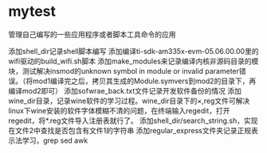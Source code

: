mytest
======

管理自己编写的一些应用程序或者脚本工具命令的应用

添加shell_dir记录shell脚本编写
添加编译ti-sdk-am335x-evm-05.06.00.00里的wifi驱动的build_wifi.sh脚本
添加make_modules来记录编译内核非源码目录的模块，测试解决insmod的unknown symbol in module or invalid parameter错误。（将mod1编译完之后，拷贝其生成的Module.symvers到mod2的目录下，再编译mod2即可）
添加sofwrae_back.txt文件记录开发软件备份的情况
添加wine_dir目录，记录wine软件的学习过程。wine_dir目录下的×,reg文件可解决linux下wine安装的软件字体模糊不清的问题，在终端输入regedit，打开regedit，将*.reg文件导入注册表就行了。
添加shell_dir/search_string.sh，实现在文件2中查找是否包含有文件1的字符串
添加regular_express文件夹记录正规表示法学习，grep sed  awk 
